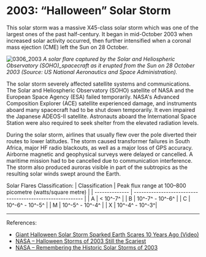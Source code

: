 # 2003: “Halloween” Solar Storm

This solar storm was a massive X45-class solar storm which was one of the largest ones of the past half-century. It began in mid-October 2003 when increased solar activity occurred, then further intensified when a coronal mass ejection (CME) left the Sun on 28 October.

![0306_2003](./static/0306_2003.png)
*A solar flare captured by the Solar and Heliospheric Observatory (SOHO)_spacecraft as it erupted from the Sun on 28 October 2003 (Source:  US National Aeronautics and Space Administration).*

The solar storm severely affected satellite systems and communications.  The Solar and Heliospheric Observatory (SOHO) satellite of NASA and the European Space Agency (ESA) failed temporarily.  NASA's Advanced Composition Explorer (ACE) satellite experienced damage, and instruments aboard many spacecraft had to be shut down temporarily.  It even impaired the Japanese ADEOS-II satellite.  Astronauts aboard the International Space Station were also required to seek shelter from the elevated radiation levels. 

During the solar storm, airlines that usually flew over the pole diverted their routes to lower latitudes.  The storm caused transformer failures in South Africa, major HF radio blackouts, as well as a major loss of GPS accuracy.  Airborne magnetic and geophysical surveys were delayed or cancelled.  A maritime mission had to be cancelled due to communication interference.  The storm also produced auroras visible in part of the subtropics as the resulting solar winds swept around the Earth.

Solar Flares Classification:
| Classification | Peak flux range at 100–800 picometre (watts/square metre) |
| -------------- | --------------------------------------------------------- |
| A              | &lt; 10^-7^                                              |
| B              | 10^-7^ - 10^-6^                                     |
| C              | 10^-6^ - 10^-5^                                     |
| M              | 10^-5^ - 10^-4^                                     |
| X              | 10^-4^ - 10^-3^|

---

References:

- [Giant Halloween Solar Storm Sparked Earth Scares 10 Years Ago (Video)](https://www.space.com/23396-scary-halloween-solar-storm-2003-anniversary.html)
- [NASA – Halloween Storms of 2003 Still the Scariest](https://www.nasa.gov/topics/solarsystem/features/halloween_storms.html)
- [NASA – Remembering the Historic Solar Storms of 2003](https://www.nasa.gov/feature/remembering-the-historic-solar-storms-of-2003)
